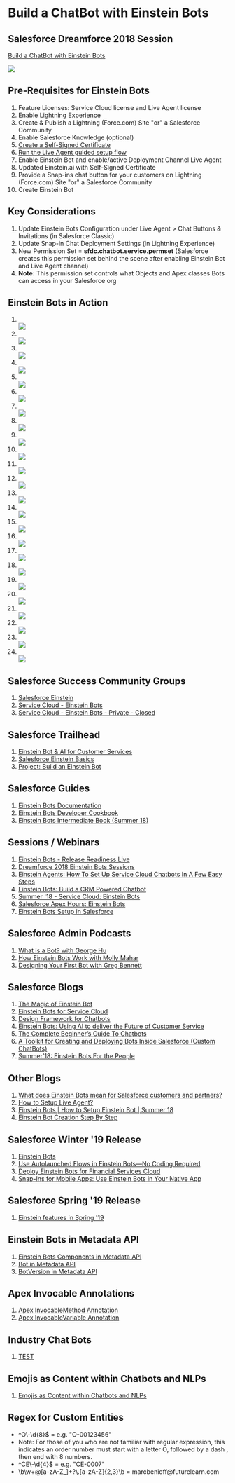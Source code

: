 # Build a ChatBot with Einstein Bots

## Salesforce Dreamforce 2018 Session
<a href="https://success.salesforce.com/sessions?eventId=a1Q3A00001XoCSUUA3#/session/a2q3A000001WVLyQAO" target="_blank" alt="Build a ChatBot with Einstein Bots">Build a ChatBot with Einstein Bots</a>

<img src="supportedimages/EinsteinBotsSocialNetworking.jpg"/>

## Pre-Requisites for Einstein Bots
<ol type="1">

<li>Feature Licenses: Service Cloud license and Live Agent license</li>

<li>Enable Lightning Experience</li>

<li>Create & Publish a Lightning (Force.com) Site "or" a Salesforce Community</li>

<li>Enable Salesforce Knowledge (optional)</li>

<li><a href="https://help.salesforce.com/articleView?id=security_keys_creating.htm&type=5" target="_blank" alt="Create a Self-Signed Certificate">Create a Self-Signed Certificate</a></li>

<li><a href="https://help.salesforce.com/articleView?id=live_agent_lightning_experience_setup_flow.htm&type=5#live_agent_lightning_experience_setup_flow" target="_blank" alt="Run the Live Agent guided setup flow">Run the Live Agent guided setup flow</a></li>

<li>Enable Einstein Bot and enable/active Deployment Channel Live Agent</li>

<li>Updated Einstein.ai with Self-Signed Certificate</li>

<li>Provide a Snap-ins chat button for your customers on Lightning (Force.com) Site "or" a Salesforce Community</li>

<li>Create Einstein Bot</li>

</ol>

## Key Considerations
<ol type="1">
<li>Update Einstein Bots Configuration under Live Agent > Chat Buttons & Invitations (in Salesforce Classic)</li>
<li>Update Snap-in Chat Deployment Settings (in Lightning Experience)</li>
<li>New Permission Set = <b>sfdc.chatbot.service.permset</b> (Salesforce creates this permission set behind the scene after enabling Einstein Bot and Live Agent channel)</li>
<li><b>Note:</b> This permission set controls what Objects and Apex classes Bots can access in your Salesforce org</li>
</ol>

## Einstein Bots in Action
<ol type="1">

<li></li>
<img src="supportedimages/001.png"/>

<li></li>
<img src="supportedimages/002.png"/>

<li></li>
<img src="supportedimages/003.png"/>

<li></li>
<img src="supportedimages/101.png"/>

<li></li>
<img src="supportedimages/102.png"/>

<li></li>
<img src="supportedimages/103.png"/>

<li></li>
<img src="supportedimages/104.png"/>

<li></li>
<img src="supportedimages/105.png"/>

<li></li>
<img src="supportedimages/106.png"/>

<li></li>
<img src="supportedimages/107.png"/>

<li></li>
<img src="supportedimages/108.png"/>

<li></li>
<img src="supportedimages/109.png"/>

<li></li>
<img src="supportedimages/110.png"/>

<li></li>
<img src="supportedimages/111.png"/>

<li></li>
<img src="supportedimages/112.png"/>

<li></li>
<img src="supportedimages/113.png"/>

<li></li>
<img src="supportedimages/114.png"/>

<li></li>
<img src="supportedimages/115.png"/>

<li></li>
<img src="supportedimages/116.png"/>

<li></li>
<img src="supportedimages/117.png"/>

<li></li>
<img src="supportedimages/118.png"/>

<li></li>
<img src="supportedimages/119.png"/>

<li></li>
<img src="supportedimages/120.png"/>

<li></li>
<img src="supportedimages/121.png"/>

</ol>

## Salesforce Success Community Groups
<ol type="1">

<li><a href="https://success.salesforce.com/_ui/core/chatter/groups/GroupProfilePage?g=0F93A0000009SdH" target="_blank" alt="Salesforce Einstein">Salesforce Einstein</a></li>

<li><a href="https://success.salesforce.com/_ui/core/chatter/groups/GroupProfilePage?g=0F93A000000LkYMSA0" target="_blank" alt="Service Cloud - Einstein Bots">Service Cloud - Einstein Bots</a></li>

<li><a href="https://success.salesforce.com/_ui/core/chatter/groups/GroupProfilePage?g=0F93A00000020HM" target="_blank" alt="Service Cloud - Einstein Bots - Private - Closed">Service Cloud - Einstein Bots - Private - Closed</a></li>

</ol>

## Salesforce Trailhead
<ol type="1">
  
<li><a href="https://trailhead.salesforce.com/en/users/00550000006gEeKAAU/trailmixes/einstein-bot-ai-for-customer-services" target="_blank" alt="Einstein Bot & AI for Customer Services">Einstein Bot & AI for Customer Services</a></li>

<li><a href="https://trailhead.salesforce.com/en/content/learn/modules/get_smart_einstein_feat" target="_blank" alt="Salesforce Einstein Basics">Salesforce Einstein Basics</a></li>

<li><a href="https://trailhead.salesforce.com/en/content/learn/projects/build-an-einstein-bot" target="_blank" alt="Project: Build an Einstein Bot">Project: Build an Einstein Bot</a></li>

</ol>

## Salesforce Guides
<ol type="1">

<li><a href="https://help.salesforce.com/articleView?id=bots_service_intro.htm&type=5" target="_blank" alt="Einstein Bots Documentation">Einstein Bots Documentation</a></li>

<li><a href="https://developer.salesforce.com/docs/atlas.en-us.bot_cookbook.meta/bot_cookbook/bot_cookbook_overview.htm" target="_blank" alt="Einstein Bots Developer Cookbook">Einstein Bots Developer Cookbook</a></li>

<li><a href="https://sfdc.co/BotsGuide2" target="_blank" alt="Einstein Bots Intermediate Book (Summer 18)">Einstein Bots Intermediate Book (Summer 18)</a></li>

</ol>

## Sessions / Webinars
<ol type="1">

<li><a href="https://www.youtube.com/watch?v=hN99byEIO04&feature=youtu.be&t=53m13s" target="_blank" alt="Einstein Bots - Release Readiness Live">Einstein Bots - Release Readiness Live</a></li>

<li><a href="https://www.salesforce.com/video/search/?video-search=Einstein%5EBots" target="_blank" alt="Dreamforce 2018 Einstein Bots Sessions">Dreamforce 2018 Einstein Bots Sessions</a></li>

<li><a href="https://www.salesforce.com/video/1756700/" target="_blank" alt="Einstein Agents: How To Set Up Service Cloud Chatbots In A Few Easy Steps">Einstein Agents: How To Set Up Service Cloud Chatbots In A Few Easy Steps</a></li>

<li><a href="https://www.youtube.com/watch?v=i9TbAkRNNa0" target="_blank" alt="Einstein Bots: Build a CRM Powered Chatbot">Einstein Bots: Build a CRM Powered Chatbot</a></li>

<li><a href="https://www.youtube.com/watch?v=f-U2xlLjiyE" target="_blank" alt="Summer '18 - Service Cloud: Einstein Bots">Summer '18 - Service Cloud: Einstein Bots</a></li>

<li><a href="https://www.youtube.com/watch?v=Z2v0Dv6nWaI" target="_blank" alt="Salesforce Apex Hours: Einstein Bots">Salesforce Apex Hours: Einstein Bots</a></li>

<li><a href="https://www.youtube.com/watch?v=0aptOS2GM6A" target="_blank" alt="Einstein Bots Setup in Salesforce">Einstein Bots Setup in Salesforce</a></li>

</ol>

## Salesforce Admin Podcasts
<ol type="1">
  
<li><a href="https://admin.salesforce.com/what-is-a-bot-with-george-hu" target="_blank" alt="What is a Bot? with George Hu">What is a Bot? with George Hu</a></li>

<li><a href="https://admin.salesforce.com/how-einstein-bots-work-with-molly-mahar" target="_blank" alt="How Einstein Bots Work with Molly Mahar">How Einstein Bots Work with Molly Mahar</a></li>

<li><a href="https://admin.salesforce.com/designing-your-first-bot-with-greg-bennett" target="_blank" alt="Designing Your First Bot with Greg Bennett">Designing Your First Bot with Greg Bennett</a></li>

</ol>

## Salesforce Blogs
<ol type="1">
  
<li><a href="https://www.salesforce.com/blog/2017/11/the-magic-of-einstein-bot.html" target="_blank" alt="The Magic of Einstein Bot">The Magic of Einstein Bot</a></li>

<li><a href="https://help.salesforce.com/articleView?id=bots_service_intro.htm&type=5" target="_blank" alt="Einstein Bots for Service Cloud">Einstein Bots for Service Cloud</a></li>

<li><a href="https://chatbotsmagazine.com/design-framework-for-chatbots-aa27060c4ea3" target="_blank" alt="Design Framework for Chatbots">Design Framework for Chatbots</a></li>

<li><a href="https://chatbotsmagazine.com/einstein-bots-using-ai-to-deliver-the-future-of-customer-service-b6df3786884f" target="_blank" alt="Einstein Bots: Using AI to deliver the Future of Customer Service">Einstein Bots: Using AI to deliver the Future of Customer Service</a></li>

<li><a href="https://chatbotsmagazine.com/the-complete-beginner-s-guide-to-chatbots-8280b7b906ca" target="_blank" alt="The Complete Beginner’s Guide To Chatbots">The Complete Beginner’s Guide To Chatbots</a></li>

<li><a href="https://developer.salesforce.com/blogs/developer-relations/2017/03/bot-toolkit-creating-deploying-bots-inside-salesforce.html" target="_blank" alt="A Toolkit for Creating and Deploying Bots Inside Salesforce (Custom ChatBots)">A Toolkit for Creating and Deploying Bots Inside Salesforce (Custom ChatBots)</a></li>

<li><a href="https://developer.salesforce.com/blogs/2018/06/summer18-einstein-bots-for-the-people.html" target="_blank" alt="Summer’18: Einstein Bots For the People">Summer’18: Einstein Bots For the People</a></li>

</ol>

## Other Blogs
<ol type="1">
  
<li><a href="https://dawidnaude.com/what-does-einstein-bots-mean-for-salesforce-customers-and-partners-80fdcb941a3f" target="_blank" alt="What does Einstein Bots mean for Salesforce customers and partners?">What does Einstein Bots mean for Salesforce customers and partners?</a></li>

<li><a href="http://amitsalesforce.blogspot.com/2016/08/live-agent-implementation-setting-up.html" target="_blank" alt="How to Setup Live Agent?">How to Setup Live Agent?</a></li>

<li><a href="http://amitsalesforce.blogspot.com/2018/06/einstein-bots-how-to-setup-einstein-bot.html" target="_blank" alt="Einstein Bots | How to Setup Einstein Bot | Summer 18">Einstein Bots | How to Setup Einstein Bot | Summer 18</a></li>

<li><a href="http://deepikamatam.blogspot.com/2018/07/einstein-bot-creation-step-by-step.html" target="_blank" alt="Einstein Bot Creation Step By Step">Einstein Bot Creation Step By Step</a></li>

</ol>

## Salesforce Winter '19 Release
<ol type="1">
  
<li><a href="https://releasenotes.docs.salesforce.com/en-us/winter19/release-notes/rn_service_bots.htm" target="_blank" alt="Einstein Bots">Einstein Bots</a></li>

<li><a href="https://releasenotes.docs.salesforce.com/en-us/winter19/release-notes/rn_forcecom_flow_bots.htm" target="_blank" alt="Use Autolaunched Flows in Einstein Bots—No Coding Required">Use Autolaunched Flows in Einstein Bots—No Coding Required</a></li>

<li><a href="https://releasenotes.docs.salesforce.com/en-us/winter19/release-notes/fsc_bots.htm" target="_blank" alt="Deploy Einstein Bots for Financial Services Cloud">Deploy Einstein Bots for Financial Services Cloud</a></li>

<li><a href="https://releasenotes.docs.salesforce.com/en-us/winter19/release-notes/rn_snap-ins_sdk.htm" target="_blank" alt="Snap-Ins for Mobile Apps: Use Einstein Bots in Your Native App">Snap-Ins for Mobile Apps: Use Einstein Bots in Your Native App</a></li>

</ol>

## Salesforce Spring '19 Release
<ol type="1">

<li><a href="https://releasenotes.docs.salesforce.com/en-us/spring19/release-notes/rn_service_einstein.htm" target="_blank" alt="Einstein features in Spring '19">Einstein features in Spring '19</a></li>

</ol>

## Einstein Bots in Metadata API
<ol type="1">
  
<li><a href="https://releasenotes.docs.salesforce.com/en-us/summer18/release-notes/rn_deployment_change_sets.htm" target="_blank" alt="Einstein Bots Components in Metadata API">Einstein Bots Components in Metadata API</a></li>

<li><a href="https://developer.salesforce.com/docs/atlas.en-us.api_meta.meta/api_meta/meta_bot.htm" target="_blank" alt="Bot in Metadata API">Bot in Metadata API</a></li>

<li><a href="https://developer.salesforce.com/docs/atlas.en-us.api_meta.meta/api_meta/meta_botversion.htm" target="_blank" alt="BotVersion in Metadata API">BotVersion in Metadata API</a></li>

</ol>

## Apex Invocable Annotations
<ol type="1">
  
<li><a href="https://developer.salesforce.com/docs/atlas.en-us.apexcode.meta/apexcode/apex_classes_annotation_InvocableMethod.htm" target="_blank" alt="Apex InvocableMethod  Annotation">Apex InvocableMethod  Annotation</a></li>

<li><a href="https://developer.salesforce.com/docs/atlas.en-us.apexcode.meta/apexcode/apex_classes_annotation_InvocableVariable.htm" target="_blank" alt="Apex InvocableVariable Annotation">Apex InvocableVariable Annotation</a></li>

</ol>

## Industry Chat Bots
<ol type="1">
  
<li><a href="https://www.salesforce.com/blog/2019/03/ai-chatbots-customer-intent.html" target="_blank" alt="TEST">TEST</a></li>

</ol>

## Emojis as Content within Chatbots and NLPs
<ol type="1">
  
<li><a href="https://www.smalltalk.ai/blog/2016/12/9/how-to-use-emojis-as-content-within-chatbots-and-nlps" target="_blank" alt="Emojis as Content within Chatbots and NLPs">Emojis as Content within Chatbots and NLPs</a></li>

</ol>

## Regex for Custom Entities
<ul>
<li>^O\-\d{8}$ = e.g. "O-00123456"</li>
<li>Note: For those of you who are not familiar with regular expression, this indicates an order number must start with a letter O, followed by a dash , then end with 8 numbers.</li>
<li>^CE\-\d{4}$ = e.g. "CE-0007"</li>
<li>\b\w+@[a-zA-Z_]+?\.[a-zA-Z]{2,3}\b = marcbenioff@futurelearn.com</li>
</ul>
